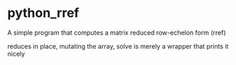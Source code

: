 # python_rref
A simple program that computes a matrix reduced row-echelon form (rref)

reduces in place, mutating the array, solve is merely a wrapper that prints it nicely
